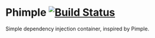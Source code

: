 # Phimple [![Build Status](https://travis-ci.org/Strident/Phimple.png?branch=master)](https://travis-ci.org/Strident/Phimple)

Simple dependency injection container, inspired by Pimple.

